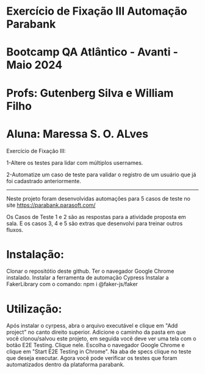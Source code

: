 # Exercício de Fixação III Automação Parabank
# Bootcamp QA Atlântico - Avanti - Maio 2024
# Profs: Gutenberg Silva e William Filho
# Aluna: Maressa S. O. ALves


Exercício de Fixação III:

1-Altere os testes para lidar com múltiplos usernames.

2-Automatize um caso de teste para validar o registro de um usuário que já foi cadastrado anteriormente.

------------------------------------

Neste projeto foram desenvolvidas automações para 5 casos de teste no site https://parabank.parasoft.com/

Os Casos de Teste 1 e 2 são as respostas para a atividade proposta em sala. E os casos 3, 4 e 5 são extras que desenvolvi para treinar outros fluxos.

# Instalação:
Clonar o repositótio deste github. Ter o navegador Google Chrome instalado. 
Instalar a ferramenta de automação Cypress Instalar a FakerLibrary com o comando: npm i @faker-js/faker

# Utilização:
Após instalar o cyrpess, abra o arquivo executável e clique em "Add project" no canto direito superior. Adicione o caminho da pasta em que você clonou/salvou este projeto, em seguida você deve ver uma tela com o botão E2E Testing. Clique nele. Escolha o navegador Google Chrome e clique em "Start E2E Testing in Chrome". Na aba de specs clique no teste que deseja executar. Agora você pode verificar os testes que foram automatizados dentro da plataforma parabank.
